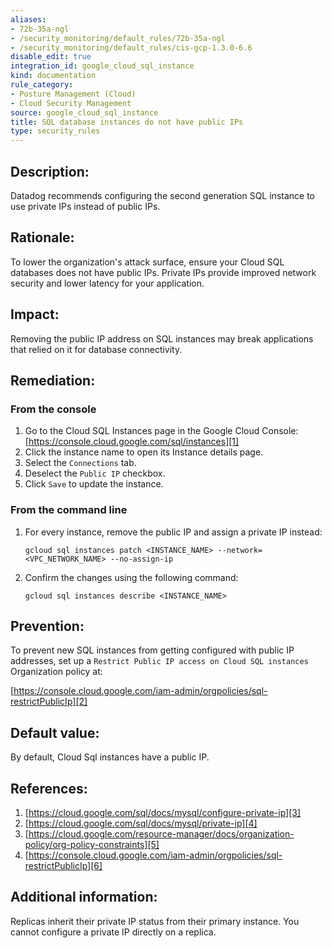 ```yaml
---
aliases:
- 72b-35a-ngl
- /security_monitoring/default_rules/72b-35a-ngl
- /security_monitoring/default_rules/cis-gcp-1.3.0-6.6
disable_edit: true
integration_id: google_cloud_sql_instance
kind: documentation
rule_category:
- Posture Management (Cloud)
- Cloud Security Management
source: google_cloud_sql_instance
title: SQL database instances do not have public IPs
type: security_rules
---
```


## Description: 
Datadog recommends configuring the second generation SQL instance to use private IPs instead of
public IPs.

## Rationale: 
To lower the organization's attack surface, ensure your Cloud SQL databases does not have public IPs.
Private IPs provide improved network security and lower latency for your application.

## Impact: 
Removing the public IP address on SQL instances may break applications that relied
on it for database connectivity.

## Remediation: 

### From the console
1. Go to the Cloud SQL Instances page in the Google Cloud Console:
[https://console.cloud.google.com/sql/instances][1]
2. Click the instance name to open its Instance details page.
3. Select the `Connections` tab.
4. Deselect the `Public IP` checkbox.
5. Click `Save` to update the instance.

### From the command line

1. For every instance, remove the public IP and assign a private IP instead:
   ```
   gcloud sql instances patch <INSTANCE_NAME> --network=<VPC_NETWORK_NAME> --no-assign-ip
   ```

2. Confirm the changes using the following command:
   ```
   gcloud sql instances describe <INSTANCE_NAME>
   ```

## Prevention:
To prevent new SQL instances from getting configured with public IP addresses, set up a
`Restrict Public IP access on Cloud SQL instances` Organization policy at:


[https://console.cloud.google.com/iam-admin/orgpolicies/sql-restrictPublicIp][2]

## Default value:
By default, Cloud Sql instances have a public IP.

## References:
1. [https://cloud.google.com/sql/docs/mysql/configure-private-ip][3]
2. [https://cloud.google.com/sql/docs/mysql/private-ip][4]
3. [https://cloud.google.com/resource-manager/docs/organization-policy/org-policy-constraints][5]
4. [https://console.cloud.google.com/iam-admin/orgpolicies/sql-restrictPublicIp][6]

## Additional information:
Replicas inherit their private IP status from their primary instance. You cannot configure a private IP directly on a replica.

[1]: https://console.cloud.google.com/sql/instances
[2]: https://console.cloud.google.com/iam-admin/orgpolicies/sql-restrictPublicIp
[3]: https://cloud.google.com/sql/docs/mysql/configure-private-ip
[4]: https://cloud.google.com/sql/docs/mysql/private-ip
[5]: https://cloud.google.com/resource-manager/docs/organization-policy/org-policy-constraints
[6]: https://console.cloud.google.com/iam-admin/orgpolicies/sql-restrictPublicIp
